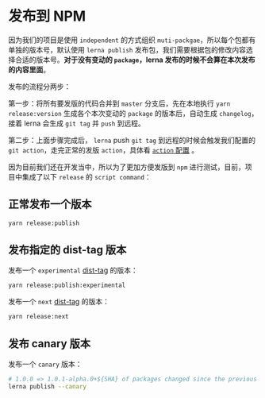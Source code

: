# 发布到 NPM

因为我们的项目是使用 `independent` 的方式组织 `muti-packgae`，所以每个包都有单独的版本号，默认使用 `lerna publish` 发布包，我们需要根据包的修改内容选择合适的版本号。**对于没有变动的 `package`，lerna 发布的时候不会算在本次发布的内容里面**。

发布的流程分两步：

第一步：将所有要发版的代码合并到 `master`  分支后，先在本地执行 `yarn release:version` 生成各个本次变动的 `package` 的版本后，自动生成 `changelog`，接着 lerna 会生成 `git tag` 并 `push` 到远程。

第二步：上面步骤完成后， `lerna` push `git tag` 到远程的时候会触发我们配置的 `git action`，走完正常的发版 `action`，具体看 [`action` 配置]('./../.github/workflows/release.yml') 。

因为目前我们还在开发当中，所以为了更加方便发版到 `npm` 进行测试，目前，项目中集成了以下 `release` 的 `script command`：

## 正常发布一个版本

```bash
yarn release:publish
```

## 发布指定的 dist-tag 版本

发布一个 `experimental` [dist-tag](https://docs.npmjs.com/cli/v7/commands/npm-dist-tag) 的版本：

```bash
yarn release:publish:experimental
```

发布一个 `next` [dist-tag](https://docs.npmjs.com/cli/v7/commands/npm-dist-tag) 的版本：

```bash
yarn release:next
```

## 发布 canary 版本

发布一个 `canary` 版本：
```bash
# 1.0.0 => 1.0.1-alpha.0+${SHA} of packages changed since the previous commit
lerna publish --canary
```


